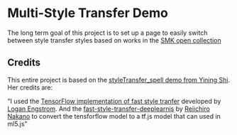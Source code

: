 # Multi-Style Transfer Demo

The long term goal of this project is to set up a page to easily switch between style transfer styles based on works in the [SMK open collection](https://www.smk.dk/en/article/smk-open/)

## Credits
This entire project is based on the [styleTransfer_spell demo from Yining Shi](https://github.com/yining1023/styleTransfer_spell).  Her credits are:

"I used the [TensorFlow implementation of fast style tranfer](https://github.com/lengstrom/fast-style-transfer) developed by [Logan Engstrom](https://github.com/lengstrom). And the [fast-style-transfer-deeplearnjs](https://github.com/reiinakano/fast-style-transfer-deeplearnjs) by [Reiichiro Nakano](https://github.com/reiinakano) to convert the tensforflow model to a tf.js model that can used in ml5.js"
